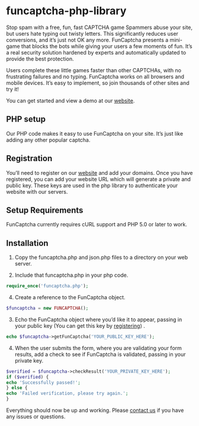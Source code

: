 funcaptcha-php-library
======================

Stop spam with a free, fun, fast CAPTCHA game
Spammers abuse your site, but users hate typing out twisty letters. This significantly reduces user conversions, and it’s just not OK any more. FunCaptcha presents a mini-game that blocks the bots while giving your users a few moments of fun. It’s a real security solution hardened by experts and automatically updated to provide the best protection.

Users complete these little games faster than other CAPTCHAs, with no frustrating failures and no typing. FunCaptcha works on all browsers and mobile devices. It’s easy to implement, so join thousands of other sites and try it!

You can get started and view a demo at our [website](https://www.funcaptcha.co).

## PHP setup
Our PHP code makes it easy to use FunCaptcha on your site. It’s just like adding any other popular captcha.

## Registration
You’ll need to register on our [website](https://www.funcaptcha.co) and add your domains.  Once you have registered, you can add your website URL which will generate a private and public key. These keys are used in the php library to authenticate your website with our servers.

## Setup Requirements

FunCaptcha currently requires cURL support and PHP 5.0 or later to work.

## Installation

1. Copy the funcaptcha.php and json.php files to a directory on your web server.

2. Include that funcaptcha.php in your php code.

```php
require_once('funcaptcha.php');
```

4. Create a reference to the FunCaptcha object.

```php
$funcaptcha = new FUNCAPTCHA();
```

3. Echo the FunCaptcha object where you’d like it to appear, passing in your public key (You can get this key by [registering](https://www.funcaptcha.co/register/)) .

```php
echo $funcaptcha->getFunCaptcha('YOUR_PUBLIC_KEY_HERE');
```

4. When the user submits the form, where you are validating your form results, add a check to see if FunCaptcha is validated, passing in your private key.

```php
$verified = $funcaptcha->checkResult('YOUR_PRIVATE_KEY_HERE');
if ($verified) {
echo 'Successfully passed!';
} else {
echo 'Failed verification, please try again.';
}
```

Everything should now be up and working. Please [contact us](https://www.funcaptcha.co/contact-us/) if you have any issues or questions.

